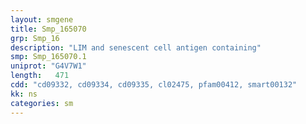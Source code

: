 ```yaml
---
layout: smgene
title: Smp_165070
grp: Smp_16
description: "LIM and senescent cell antigen containing"
smp: Smp_165070.1
uniprot: "G4V7W1"
length:   471
cdd: "cd09332, cd09334, cd09335, cl02475, pfam00412, smart00132"
kk: ns
categories: sm
---
```

